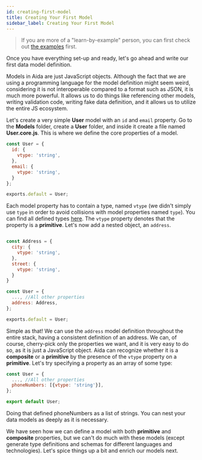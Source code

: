```yaml
---
id: creating-first-model
title: Creating Your First Model
sidebar_label: Creating Your First Model
---
```


> If you are more of a "learn-by-example" person, you can first check out [the examples](https://github.com/sradevski/aida/tree/master/examples) first.

Once you have everything set-up and ready, let's go ahead and write our first data model definition.

Models in Aida are just JavaScript objects. Although the fact that we are using a programming language for the model definition might seem weird, considering it is not interoperable compared to a format such as JSON, it is much more powerful. It allows us to do things like referencing other models, writing validation code, writing fake data definition, and it allows us to utilize the entire JS ecosystem.

Let's create a very simple **User** model with an `id` and `email` property. Go to the **Models** folder, create a **User** folder, and inside it create a file named **User.core.js**. This is where we define the core properties of a model. 

```javascript
const User = {
  id: {
    vtype: 'string',
  },
  email: {
    vtype: 'string',
  }
};

exports.default = User;
```

Each model property has to contain a type, named `vtype` (we didn't simply use `type` in order to avoid collisions with model properties named `type`). You can find all defined types [here](reference/defined-types.md). The `vtype` property denotes that the property is a **primitive**. Let's now add a nested object, an `address`.


```javascript

const Address = {
  city: {
    vtype: 'string',
  },
  street: {
    vtype: 'string',
  }
}

const User = {
  ..., //All other properties
  address: Address,
};

exports.default = User;
```

Simple as that! We can use the `address` model definition throughout the entire stack, having a consistent definition of an address. We can, of course, cherry-pick only the properties we want, and it is very easy to do so, as it is just a JavaScript object. Aida can recognize whether it is a **composite** or a **primitive** by the presence of the `vtype` property on a **primitive**. Let's try specifying a property as an array of some type:

```javascript
const User = {
  ..., //All other properties
  phoneNumbers: [{vtype: 'string'}],
};

export default User;
```

Doing that defined phoneNumbers as a list of strings. You can nest your data models as deeply as it is necessary.

We have seen how we can define a model with both **primitive** and **composite** properties, but we can't do much with these models (except generate type definitions and schemas for different languages and technologies). Let's spice things up a bit and enrich our models next.
